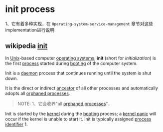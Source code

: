 # init process

1、它有着多种实现，在 `Operating-system-service-management` 章节对这些implementation进行说明

## wikipedia [init](https://en.wikipedia.org/wiki/Init)

In [Unix](https://en.wikipedia.org/wiki/Unix)-based computer [operating systems](https://en.wikipedia.org/wiki/Operating_system), **init** (short for *initialization*) is the first [process](https://en.wikipedia.org/wiki/Process_(computer_science)) started during [booting](https://en.wikipedia.org/wiki/Booting) of the computer system. 

Init is a [daemon](https://en.wikipedia.org/wiki/Daemon_(computing)) process that continues running until the system is shut down. 

It is the direct or indirect [ancestor](https://en.wikipedia.org/wiki/Parent_process) of all other processes and automatically adopts all [orphaned processes](https://en.wikipedia.org/wiki/Orphan_process). 

> NOTE: 
> 1、它会收养"all [orphaned processes](https://en.wikipedia.org/wiki/Orphan_process)"，

Init is started by the [kernel](https://en.wikipedia.org/wiki/Kernel_(computing)) during the [booting](https://en.wikipedia.org/wiki/Booting) process; a [kernel panic](https://en.wikipedia.org/wiki/Kernel_panic) will occur if the kernel is unable to start it. Init is typically assigned [process identifier](https://en.wikipedia.org/wiki/Process_identifier) 1.